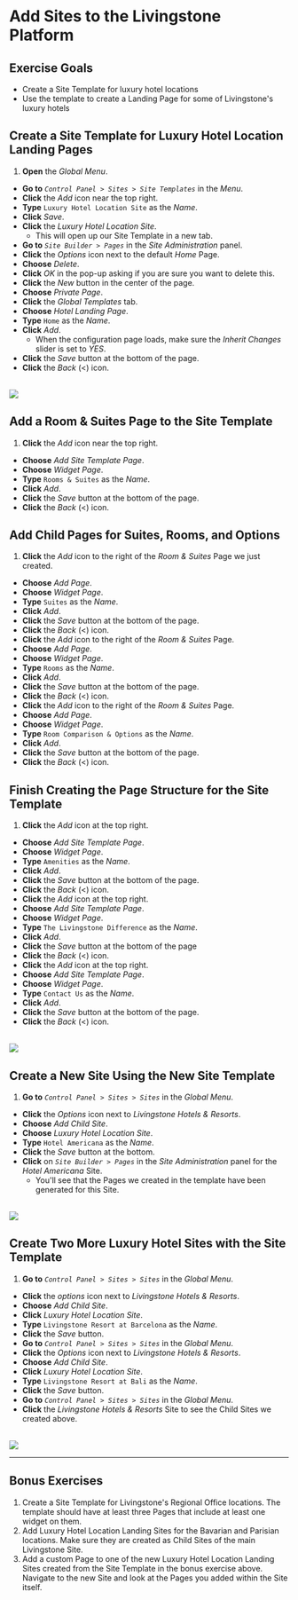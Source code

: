 # Add Sites to the Livingstone Platform

<div class="ahead">

## Exercise Goals

- Create a Site Template for luxury hotel locations
- Use the template to create a Landing Page for some of Livingstone's luxury hotels

</div>

## Create a Site Template for Luxury Hotel Location Landing Pages
1. **Open** the _Global Menu_.
* **Go to** _`Control Panel > Sites > Site Templates`_ in the _Menu_. 
* **Click** the _Add_ icon near the top right.
* **Type** `Luxury Hotel Location Site` as the _Name_. 
* **Click** _Save_.  
* **Click** the _Luxury Hotel Location Site_.
	- This will open up our Site Template in a new tab.
* **Go to** _`Site Builder > Pages`_ in the _Site Administration_ panel.
* **Click** the _Options_ icon next to the default _Home_ Page.
* **Choose** _Delete_.
* **Click** _OK_ in the pop-up asking if you are sure you want to delete this.
* **Click** the _New_ button in the center of the page.
* **Choose** _Private Page_.
* **Click** the _Global Templates_ tab.  
* **Choose** _Hotel Landing Page_.
* **Type** `Home` as the _Name_.
* **Click** _Add_.
	- When the configuration page loads, make sure the _Inherit Changes_ slider is set to _YES_.
* **Click** the _Save_ button at the bottom of the page.
* **Click** the _Back_ (<) icon.

<br />

<img src="images/home_page_created.png" style="max-width:98%;" />

## Add a Room & Suites Page to the Site Template
1. **Click** the _Add_ icon near the top right.
* **Choose** _Add Site Template Page_.
* **Choose** _Widget Page_.
* **Type** `Rooms & Suites` as the _Name_.
* **Click** _Add_.
* **Click** the _Save_ button at the bottom of the page.
* **Click** the _Back_ (<) icon.

## Add Child Pages for Suites, Rooms, and Options
1. **Click** the _Add_ icon to the right of the _Room & Suites_ Page we just created.
* **Choose** _Add Page_.
* **Choose** _Widget Page_.
* **Type** `Suites` as the _Name_.
* **Click** _Add_.
* **Click** the _Save_ button at the bottom of the page.
* **Click** the _Back_ (<) icon.
* **Click** the _Add_ icon to the right of the _Room & Suites_ Page.
* **Choose** _Add Page_.
* **Choose** _Widget Page_.
* **Type** `Rooms` as the _Name_.
* **Click** _Add_.
* **Click** the _Save_ button at the bottom of the page.
* **Click** the _Back_ (<) icon.
* **Click** the _Add_ icon to the right of the _Room & Suites_ Page.
* **Choose** _Add Page_.
* **Choose** _Widget Page_.
* **Type** `Room Comparison & Options` as the _Name_.
* **Click** _Add_.
* **Click** the _Save_ button at the bottom of the page.
* **Click** the _Back_ (<) icon.

<div class="page"></div>

## Finish Creating the Page Structure for the Site Template
1. **Click** the _Add_ icon at the top right.
* **Choose** _Add Site Template Page_.
* **Choose** _Widget Page_.
* **Type** `Amenities` as the _Name_.
* **Click** _Add_.
* **Click** the _Save_ button at the bottom of the page.
* **Click** the _Back_ (<) icon.
* **Click** the _Add_ icon at the top right.
* **Choose** _Add Site Template Page_.
* **Choose** _Widget Page_.
* **Type** `The Livingstone Difference` as the _Name_.
* **Click** _Add_.
* **Click** the _Save_ button at the bottom of the page
* **Click** the _Back_ (<) icon.
* **Click** the _Add_ icon at the top right.
* **Choose** _Add Site Template Page_.
* **Choose** _Widget Page_.
* **Type** `Contact Us` as the _Name_.
* **Click** _Add_.
* **Click** the _Save_ button at the bottom of the page.
* **Click** the _Back_ (<) icon.

<br />

<img src="images/page_structure_completed.png" style="max-width:100%;" />

## Create a New Site Using the New Site Template
1. **Go to** _`Control Panel > Sites > Sites`_ in the _Global Menu_.   
* **Click** the _Options_ icon next to _Livingstone Hotels & Resorts_.
* **Choose** _Add Child Site_.  
* **Choose** _Luxury Hotel Location Site_.
* **Type** `Hotel Americana` as the _Name_.
* **Click** the _Save_ button at the bottom.
* **Click** on _`Site Builder > Pages`_ in the _Site Administration_ panel for the _Hotel Americana_ Site.
	* You'll see that the Pages we created in the template have been generated for this Site.

<br />

<img src="images/hotel_americana.png" style="max-width: 100%;" />

<br />

## Create Two More Luxury Hotel Sites with the Site Template
1. **Go to** _`Control Panel > Sites > Sites`_ in the _Global Menu_.  
* **Click** the _options_ icon next to _Livingstone Hotels & Resorts_.  
* **Choose** _Add Child Site_.
* **Click** _Luxury Hotel Location Site_.
* **Type** `Livingstone Resort at Barcelona` as the _Name_.  
* **Click** the _Save_ button.
* **Go to** _`Control Panel > Sites > Sites`_ in the _Global Menu_.  
* **Click** the _Options_ icon next to _Livingstone Hotels & Resorts_.  
* **Choose** _Add Child Site_.
* **Click** _Luxury Hotel Location Site_.
* **Type** `Livingstone Resort at Bali` as the _Name_.  
* **Click** the _Save_ button.
* **Go to** _`Control Panel > Sites > Sites`_ in the _Global Menu_.
* **Click** the _Livingstone Hotels & Resorts_ Site to see the Child Sites we created above. 

<br />

<img src="images/three_hotel_location_sites.png" style="max-width: 90%;">

<div class="page"></div>

---

## Bonus Exercises
1. Create a Site Template for Livingstone's Regional Office locations. The template should have at least three Pages that include at least one widget on them.
2. Add Luxury Hotel Location Landing Sites for the Bavarian and Parisian locations. Make sure they are created as Child Sites of the main Livingstone Site.
3. Add a custom Page to one of the new Luxury Hotel Location Landing Sites created from the Site Template in the bonus exercise above. Navigate to the new Site and look at the Pages you added within the Site itself.
